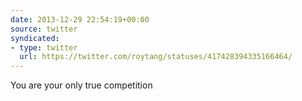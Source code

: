 ```yaml
---
date: 2013-12-29 22:54:19+00:00
source: twitter
syndicated:
- type: twitter
  url: https://twitter.com/roytang/statuses/417428394335166464/
---
```


You are your only true competition